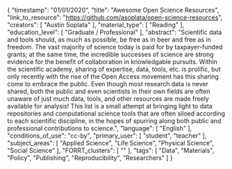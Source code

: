 {
    "timestamp": "01/01/2020",
    "title": "Awesome Open Science Resources",
    "link_to_resource": "https://github.com/asoplata/open-science-resources",
    "creators": [
        "Austin Soplata"
    ],
    "material_type": [
        "Reading"
    ],
    "education_level": [
        "Graduate / Professional"
    ],
    "abstract": "Scientific data and tools should, as much as possible, be free as in beer and free as in freedom. The vast majority of science today is paid for by taxpayer-funded grants; at the same time, the incredible successes of science are strong evidence for the benefit of collaboration in knowledgable pursuits. Within the scientific academy, sharing of expertise, data, tools, etc. is prolific, but only recently with the rise of the Open Access movement has this sharing come to embrace the public. Even though most research data is never shared, both the public and even scientists in their own fields are often unaware of just much data, tools, and other resources are made freely available for analysis! This list is a small attempt at bringing light to data repositories and computational science tools that are often siloed according to each scientific discipline, in the hopes of spurring along both public and professional contributions to science.",
    "language": [
        "English"
    ],
    "conditions_of_use": "cc-by",
    "primary_user": [
        "student",
        "teacher"
    ],
    "subject_areas": [
        "Applied Science",
        "Life Science",
        "Physical Science",
        "Social Science"
    ],
    "FORRT_clusters": [
        ""
    ],
    "tags": [
        "Data",
        "Materials",
        "Policy",
        "Publishing",
        "Reproducibility",
        "Researchers"
    ]
}